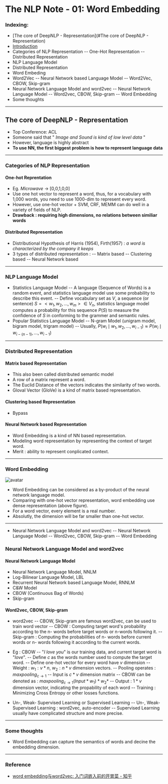 # The NLP Note - 01: Word Embedding

### Indexing:
- [The core of DeepNLP - Representation](#The core of DeepNLP - Representation)
- [Introduction](#introduction)
- Categories of NLP Representation 
-- One-Hot Representation
-- Distributed Representation
- NLP Language Model
- Distributed Representation
- Word Embeding
- Word2Vec
-- Neural Network  based Language Model
-- Word2Vec, CBOW, Skip-gram
- Neural Network Language Model and word2vec
-- Neural Network Language Model
-- Word2vec, CBOW, Skip-gram
-- Word Embedding
- Some thoughts
---
## The core of DeepNLP - Representation

- Top Conference: ACL
- Someone said that " *Image and Sound is kind of low level data* "
- However, language is highly abstract
-  **To use NN, the first biggest problem is how to represent language data**

---
### Categories of NLP Representation
#### One-hot Reprentation
- Eg. *Microwave* -> [0,0,1,0,0]
- Use one hot vector to represent a word, thus, for a vocabulary with 1,000 words, you need to use 1000-dim to represent every word.
- However, use one-hot vector + SVM, CRF, MEMM can do well in a variety of fields of NLP.
- **Drawback : requiring high dimensions, no relations between similiar words** 

#### Distributed Representation
- Distributional Hypothesis of Harris (1954), Firth(1957)  : *a word is characterized by the company it keeps*
- 3 types of distributed representation : 
-- Matrix based
-- Clustering based
-- Neural Network based

---
### NLP Language Model
- Statistics Language Model
-- A language (Sequence of Words) is a random event, and statistics language model use some probability to describe this event.
-- Define vocabulary set as $V$, a sequence (or sentence) $S = <w_1, w_2,...,w_m>\in V_n$, statistics language model computes a probability for this sequence $P(S)$ to measure the confidence of $S$ in conforming to the grammer and semantic rules.
- Popular Statistics Language Model
-- N-gram Model (unigram model, bigram model, trigram model)
-- Usually, $P(w_i\mid w_1, w_2, ..., w_{i-1})\approx P(w_i\mid w_{i-(n-1)}, ..., w_{i-1})$

---
### Distributed Representation
#### Matrix based Representation
- This also been called distributed semantic model
- A row of a matrix represent a word.
- The Euclid Distance of the vectors indicates the similarity of two words.
- Gloval Vector (GloVe) is a kind of matrix based representation.

#### Clustering based Representation
- Bypass

#### Neural Network based Representation
- Word Embedding is a kind of NN based representation.
- Modeling word representation by representing the context of target word.
- Merit : ability to represent conplicated context.

---
### Word Embedding
![avatar](C:/Users/qiu/Boostnote/notes/images/NLP_Note01/f1.png)
- Word Embedding can be considered as a by-product of the neural network language model.
- Comparing with one-hot vector representation, word embedding use dense representation (above figure). 
- For a word vector, every element is a real number.
- Absolutly, the dimension will be far smaller than one-hot vector.

---
- Neural Network Language Model and word2vec
-- Neural Network Language Model
-- Word2vec, CBOW, Skip-gram
-- Word Embedding

### Neural Network Language Model and word2vec
#### Neural Network Language Model
- Neural Network Language Model, NNLM
- Log-Bilinear Language Model, LBL
- Recurrent Neural Network based Language Model, RNNLM
- C&W Model
- CBOW (Continuous Bag of Words)
- Skip-gram

####  Word2vec, CBOW, Skip-gram
- word2vec
-- CBOW, Skip-gram are famous word2vec, can be used to train word vector
-- CBOW : Computing target word's probability according to the n- words before target words or n-words following it.
-- Skip-gram : Computing the probabilities of n- words before current words or n- words following it according to the current words.

- Eg : CBOW
-- "*I love you*" is our training data, and current target word is "*love*".
-- Define $c$ as the words number used to compute the target word.
-- Define one-hot vector for every word have $v$ dimension
-- Weight : $w_1 :v*n$, $w_2 :n*v$ dimension vectors.
-- Pooling operates : $maxpooling_{c\to1}$
-- Input is $c*v$ dimension matrix
-- CBOW can be denoted as : $maxpooling_{c\to1}( Input*w_1 )*w_2*$
-- Output : $1*v$ dimension vector, indicating the propability of each word
-- Training : Minimizing Cross Entropy or other losses functions.

- Un-, Weak- Supervised Learning or Supervised Learning
-- Un-, Weak- Supervised Learning : word2vec, auto-encoder
-- Supervised Learning usually have complicated structure and more precise.

---
### Some thoughts
- Word Embedding can capture the semantics of words and decine the embedding dimension.

___
### Reference
- [word embedding与word2vec: 入门词嵌入前的开胃菜 - 知乎](https://zhuanlan.zhihu.com/p/32590428)







